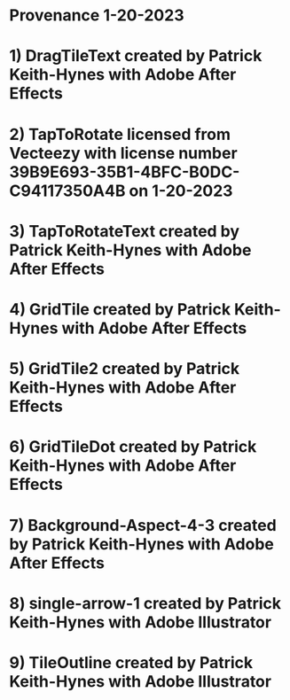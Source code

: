 # Provenance 1-20-2023
# 
# 1) DragTileText created by Patrick Keith-Hynes with Adobe After Effects
# 2) TapToRotate licensed from Vecteezy with license number 39B9E693-35B1-4BFC-B0DC-C94117350A4B on 1-20-2023
# 3) TapToRotateText created by Patrick Keith-Hynes with Adobe After Effects
# 4) GridTile created by Patrick Keith-Hynes with Adobe After Effects
# 5) GridTile2 created by Patrick Keith-Hynes with Adobe After Effects
# 6) GridTileDot created by Patrick Keith-Hynes with Adobe After Effects
# 7) Background-Aspect-4-3 created by Patrick Keith-Hynes with Adobe After Effects
# 8) single-arrow-1 created by Patrick Keith-Hynes with Adobe Illustrator
# 9) TileOutline created by Patrick Keith-Hynes with Adobe Illustrator
